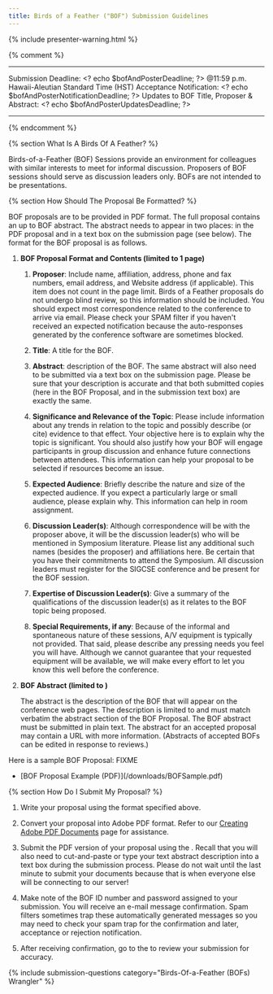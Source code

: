 ```yaml
---
title: Birds of a Feather ("BOF") Submission Guidelines
---
```


{% include presenter-warning.html %}

{% comment %}
  ------------------------------------------------- --------------------------------------------------
  Submission Deadline:                              \<? echo \$bofAndPosterDeadline; ?\>
  @11:59 p.m. Hawaii-Aleutian Standard Time (HST)
  Acceptance Notification:                          \<? echo \$bofAndPosterNotificationDeadline; ?\>
  Updates to BOF Title, Proposer & Abstract:        \<? echo \$bofAndPosterUpdatesDeadline; ?\>
  ------------------------------------------------- --------------------------------------------------
{% endcomment %}

{% section What Is A Birds Of A Feather? %}

Birds-of-a-Feather (BOF) Sessions provide an environment for colleagues
with similar interests to meet for informal discussion. Proposers of BOF
sessions should serve as discussion leaders only. BOFs are not intended
to be presentations.

{% section How Should The Proposal Be Formatted? %}

BOF proposals are to be provided in PDF format. The full proposal
contains an up to BOF abstract. The abstract needs to appear in two
places: in the PDF proposal and in a text box on the submission page
(see below). The format for the BOF proposal is as follows.

1.  **BOF Proposal Format and Contents (limited to 1 page)**

    1.  **Proposer**: Include name, affiliation, address, phone and fax
        numbers, email address, and Website address (if applicable).
        This item does not count in the page limit. Birds of a Feather
        proposals do not undergo blind review, so this information
        should be included. You should expect most correspondence
        related to the conference to arrive via email. Please check your
        SPAM filter if you haven't received an expected notification
        because the auto-responses generated by the conference software
        are sometimes blocked.
        
    2.  **Title**: A title for the BOF.
    
    3.  **Abstract**: description of the BOF. The same abstract will
        also need to be submitted via a text box on the submission page.
        Please be sure that your description is accurate and that both
        submitted copies (here in the BOF Proposal, and in the
        submission text box) are exactly the same.
        
    4.  **Significance and Relevance of the Topic**: Please include
        information about any trends in relation to the topic and
        possibly describe (or cite) evidence to that effect. Your
        objective here is to explain why the topic is significant. You
        should also justify how your BOF will engage participants in
        group discussion and enhance future connections between
        attendees. This information can help your proposal to be
        selected if resources become an issue.
        
    5.  **Expected Audience**: Briefly describe the nature and size of
        the expected audience. If you expect a particularly large or
        small audience, please explain why. This information can help in
        room assignment.
        
    6.  **Discussion Leader(s)**: Although correspondence will be with
        the proposer above, it will be the discussion leader(s) who will
        be mentioned in Symposium literature. Please list any additional
        such names (besides the proposer) and affiliations here. Be
        certain that you have their commitments to attend the Symposium.
        All discussion leaders must register for the SIGCSE conference
        and be present for the BOF session.
        
    7.  **Expertise of Discussion Leader(s)**: Give a summary of the
        qualifications of the discussion leader(s) as it relates to the
        BOF topic being proposed.
        
    8.  **Special Requirements, if any**: Because of the informal and
        spontaneous nature of these sessions, A/V equipment is typically
        not provided. That said, please describe any pressing needs you
        feel you will have. Although we cannot guarantee that your
        requested equipment will be available, we will make every effort
        to let you know this well before the conference.

2.  **BOF Abstract (limited to )**

    The abstract is the description of the BOF that will appear on the
    conference web pages. The description is limited to and must match
    verbatim the abstract section of the BOF Proposal. The BOF abstract
    must be submitted in plain text. The abstract for an accepted
    proposal may contain a URL with more information. (Abstracts of
    accepted BOFs can be edited in response to reviews.)

Here is a sample BOF Proposal: FIXME

-   [BOF Proposal Example
    (PDF)](<?php%20echo%20$prefix%20?>/downloads/BOFSample.pdf)

{% section How Do I Submit My Proposal? %}

1.  Write your proposal using the format specified above.

2.  Convert your proposal into Adobe PDF format. Refer to our [Creating
    Adobe PDF Documents](creating_pdf.html) page for assistance.
    
3.  Submit the PDF version of your proposal using the . Recall that you
    will also need to cut-and-paste or type your text abstract
    description into a text box during the submission process. Please do
    not wait until the last minute to submit your documents because that
    is when everyone else will be connecting to our server!
    
4.  Make note of the BOF ID number and password assigned to your
    submission. You will receive an e-mail message confirmation. Spam
    filters sometimes trap these automatically generated messages so you
    may need to check your spam trap for the confirmation and later,
    acceptance or rejection notification.
    
5.  After receiving confirmation, go to the to review your submission
    for accuracy.

{% include submission-questions category="Birds-Of-a-Feather (BOFs) Wrangler" %}